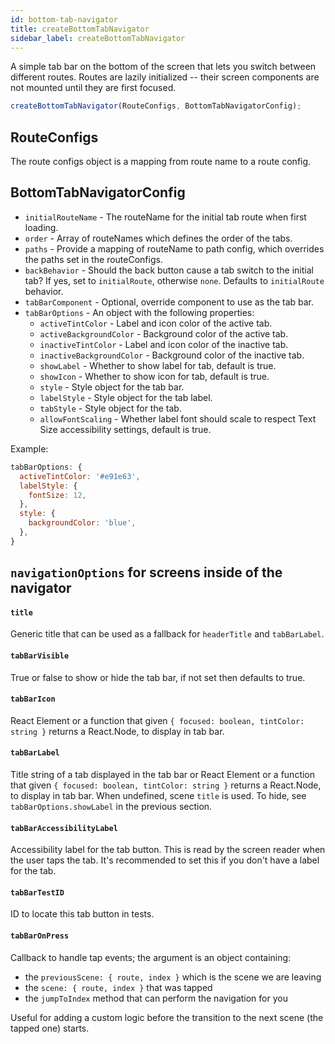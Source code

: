 ```yaml
---
id: bottom-tab-navigator
title: createBottomTabNavigator
sidebar_label: createBottomTabNavigator
---
```


A simple tab bar on the bottom of the screen that lets you switch between different routes. Routes are lazily initialized -- their screen components are not mounted until they are first focused.

```js
createBottomTabNavigator(RouteConfigs, BottomTabNavigatorConfig);
```

## RouteConfigs

The route configs object is a mapping from route name to a route config.

## BottomTabNavigatorConfig

* `initialRouteName` - The routeName for the initial tab route when first loading.
* `order` - Array of routeNames which defines the order of the tabs.
* `paths` - Provide a mapping of routeName to path config, which overrides the paths set in the routeConfigs.
* `backBehavior` - Should the back button cause a tab switch to the initial tab? If yes, set to `initialRoute`, otherwise `none`. Defaults to `initialRoute` behavior.
* `tabBarComponent` - Optional, override component to use as the tab bar.
* `tabBarOptions` - An object with the following properties:
  * `activeTintColor` - Label and icon color of the active tab.
  * `activeBackgroundColor` - Background color of the active tab.
  * `inactiveTintColor` - Label and icon color of the inactive tab.
  * `inactiveBackgroundColor` - Background color of the inactive tab.
  * `showLabel` - Whether to show label for tab, default is true.
  * `showIcon` - Whether to show icon for tab, default is true.
  * `style` - Style object for the tab bar.
  * `labelStyle` - Style object for the tab label.
  * `tabStyle` - Style object for the tab.
  * `allowFontScaling` - Whether label font should scale to respect Text Size accessibility settings, default is true.

Example:

```js
tabBarOptions: {
  activeTintColor: '#e91e63',
  labelStyle: {
    fontSize: 12,
  },
  style: {
    backgroundColor: 'blue',
  },
}
```

## `navigationOptions` for screens inside of the navigator

#### `title`

Generic title that can be used as a fallback for `headerTitle` and `tabBarLabel`.

#### `tabBarVisible`

True or false to show or hide the tab bar, if not set then defaults to true.

#### `tabBarIcon`

React Element or a function that given `{ focused: boolean, tintColor: string }` returns a React.Node, to display in tab bar.

#### `tabBarLabel`

Title string of a tab displayed in the tab bar or React Element or a function that given `{ focused: boolean, tintColor: string }` returns a React.Node, to display in tab bar. When undefined, scene `title` is used. To hide, see `tabBarOptions.showLabel` in the previous section.

#### `tabBarAccessibilityLabel`

Accessibility label for the tab button. This is read by the screen reader when the user taps the tab. It's recommended to set this if you don't have a label for the tab.

#### `tabBarTestID`

ID to locate this tab button in tests.

#### `tabBarOnPress`

Callback to handle tap events; the argument is an object containing:

* the `previousScene: { route, index }` which is the scene we are leaving
* the `scene: { route, index }` that was tapped
* the `jumpToIndex` method that can perform the navigation for you

Useful for adding a custom logic before the transition to the next scene (the tapped one) starts.
